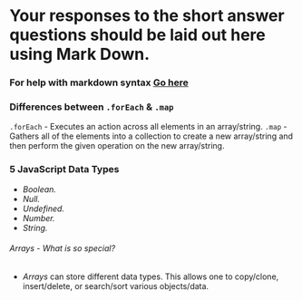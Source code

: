 # Your responses to the short answer questions should be laid out here using Mark Down.

### For help with markdown syntax [Go here](https://github.com/adam-p/markdown-here/wiki/Markdown-Cheatsheet)

### Differences between `.forEach` & `.map`

`.forEach` - Executes an action across all elements in an array/string. `.map` -
Gathers all of the elements into a collection to create a new array/string and
then perform the given operation on the new array/string.

### 5 JavaScript Data Types

* _Boolean._
* _Null._
* _Undefined._
* _Number._
* _String._

###### Arrays - What is so special?

* _Arrays_ can store different data types. This allows one to copy/clone,
  insert/delete, or search/sort various objects/data.
